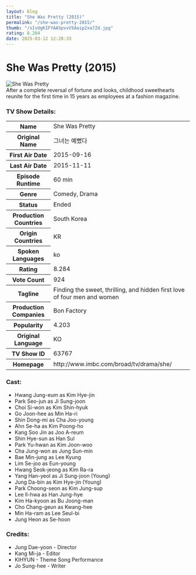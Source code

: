 ```yaml
---
layout: blog
title: "She Was Pretty (2015)"
permalink: "/she-was-pretty-2015/"
thumb: "/sIsUgKIFYAASpvvV5Aaip2xa7Zd.jpg"
rating: 8.284
date: 2025-03-12 12:28:33
---
```

<h1 class="title">She Was Pretty (2015)</h1><div class="poster"><img src="{{ site.imglink }}/sIsUgKIFYAASpvvV5Aaip2xa7Zd.jpg" class="img-fluid my-3" alt="She Was Pretty"/></div><div class="plot">After a complete reversal of fortune and looks, childhood sweethearts reunite for the first time in 15 years as employees at a fashion magazine.</div><h3>TV Show Details:</h3><table class="table table-bordered details"><tr><th>Name</th><td>She Was Pretty</td></tr><tr><th>Original Name</th><td>그녀는 예뻤다</td></tr><tr><th>First Air Date</th><td>2015-09-16</td></tr><tr><th>Last Air Date</th><td>2015-11-11</td></tr><tr><th>Episode Runtime</th><td>60 min</td></tr><tr><th>Genre</th><td>Comedy, Drama</td></tr><tr><th>Status</th><td>Ended</td></tr><tr><th>Production Countries</th><td>South Korea</td></tr><tr><th>Origin Countries</th><td>KR</td></tr><tr><th>Spoken Languages</th><td>ko</td></tr><tr><th>Rating</th><td>8.284</td></tr><tr><th>Vote Count</th><td>924</td></tr><tr><th>Tagline</th><td>Finding the sweet, thrilling, and hidden first love of four men and women</td></tr><tr><th>Production Companies</th><td>Bon Factory</td></tr><tr><th>Popularity</th><td>4.203</td></tr><tr><th>Original Language</th><td>KO</td></tr><tr><th>TV Show ID</th><td>63767</td></tr><tr><th>Homepage</th><td>http://www.imbc.com/broad/tv/drama/she/</td></tr></table><h3>Cast:</h3><ul class="list-group cast"><li>Hwang Jung-eum as Kim Hye-jin</li><li>Park Seo-jun as Ji Sung-joon</li><li>Choi Si-won as Kim Shin-hyuk</li><li>Go Joon-hee as Min Ha-ri</li><li>Shin Dong-mi as Cha Joo-young</li><li>Ahn Se-ha as Kim Poong-ho</li><li>Kang Soo Jin as Joo A-reum</li><li>Shin Hye-sun as Han Sul</li><li>Park Yu-hwan as Kim Joon-woo</li><li>Cha Jung-won as Jung Sun-min</li><li>Bae Min-jung as Lee Kyung</li><li>Lim Se-joo as Eun-young</li><li>Hwang Seok-jeong as Kim Ra-ra</li><li>Yang Han-yeol as Ji Sung-joon (Young)</li><li>Jung Da-bin as Kim Hye-jin (Young)</li><li>Park Choong-seon as Kim Jung-sup</li><li>Lee Il-hwa as Han Jung-hye</li><li>Kim Ha-kyoon as Bu Joong-man</li><li>Cho Chang-geun as Kwang-hee</li><li>Min Ha-ram as Lee Seul-bi</li><li>Jung Heon as Se-hoon</li></ul><h3>Credits:</h3><ul class="list-group crew"><li>Jung Dae-yoon - Director</li><li>Kang Mi-ja - Editor</li><li>KIHYUN - Theme Song Performance</li><li>Jo Sung-hee - Writer</li></ul>